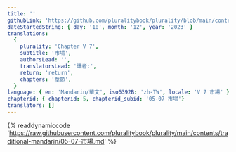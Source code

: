 ```yaml
---
title: ''
githubLink: 'https://github.com/pluralitybook/plurality/blob/main/contents/traditional-mandarin/05-07-市場.md'
dateStartedString: { day: '10', month: '12', year: '2023' }
translations:
  {
    plurality: 'Chapter V 7',
    subtitle: '市場',
    authorsLead: '',
    translatorsLead: '譯者:',
    return: 'return',
    chapters: '章節',
  }
language: { en: 'Mandarin/華文', iso6392B: 'zh-TW', locale: 'V 7 市場' }
chapterid: { chapterid: 5, chapterid_subid: '05-07 市場'}
translators: []
---
```

{% readdynamiccode 'https://raw.githubusercontent.com/pluralitybook/plurality/main/contents/traditional-mandarin/05-07-市場.md' %}